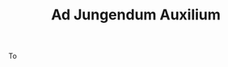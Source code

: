 ---
title: Ad Jungendum Auxilium
letter: A
permalink: "/definitions/bld-ad-jungendum-auxilium.html"
body: To
published_at: '2018-07-07'
source: Black's Law Dictionary 2nd Ed (1910)
layout: post
---